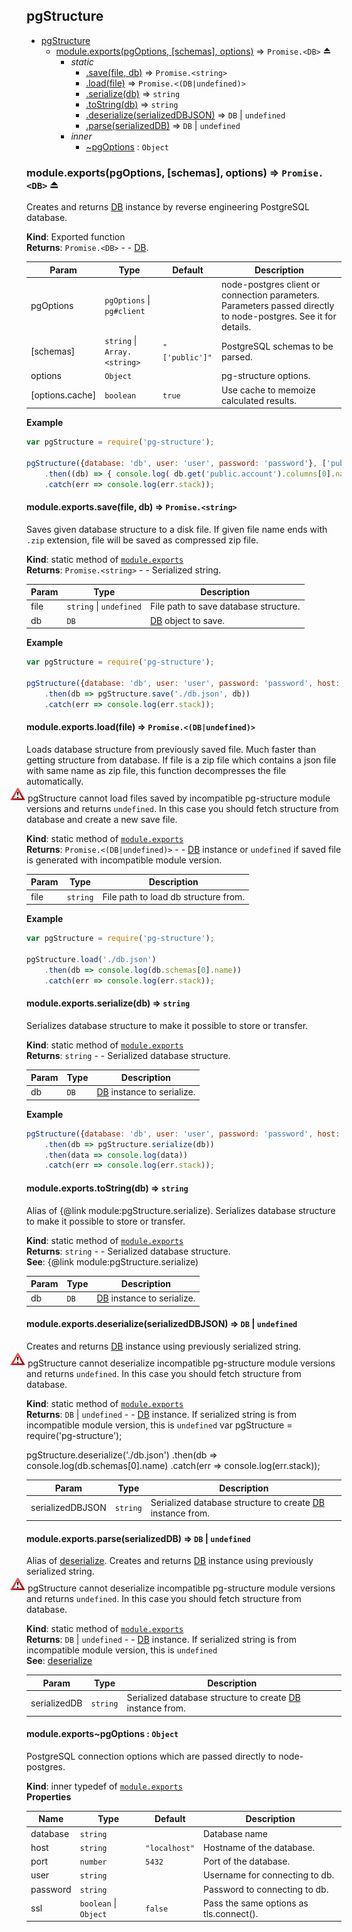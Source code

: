 <a name="module_pgStructure"></a>

## pgStructure

* [pgStructure](#module_pgStructure)
    * [module.exports(pgOptions, [schemas], options)](#exp_module_pgStructure--module.exports) ⇒ <code>Promise.&lt;DB&gt;</code> ⏏
        * _static_
            * [.save(file, db)](#module_pgStructure--module.exports.save) ⇒ <code>Promise.&lt;string&gt;</code>
            * [.load(file)](#module_pgStructure--module.exports.load) ⇒ <code>Promise.&lt;(DB\|undefined)&gt;</code>
            * [.serialize(db)](#module_pgStructure--module.exports.serialize) ⇒ <code>string</code>
            * [.toString(db)](#module_pgStructure--module.exports.toString) ⇒ <code>string</code>
            * [.deserialize(serializedDBJSON)](#module_pgStructure--module.exports.deserialize) ⇒ <code>DB</code> &#124; <code>undefined</code>
            * [.parse(serializedDB)](#module_pgStructure--module.exports.parse) ⇒ <code>DB</code> &#124; <code>undefined</code>
        * _inner_
            * [~pgOptions](#module_pgStructure--module.exports..pgOptions) : <code>Object</code>

<a name="exp_module_pgStructure--module.exports"></a>

### module.exports(pgOptions, [schemas], options) ⇒ <code>Promise.&lt;DB&gt;</code> ⏏
Creates and returns [DB](DB) instance by reverse engineering PostgreSQL database.

**Kind**: Exported function  
**Returns**: <code>Promise.&lt;DB&gt;</code> - - [DB](DB).  

| Param | Type | Default | Description |
| --- | --- | --- | --- |
| pgOptions | <code>pgOptions</code> &#124; <code>pg#client</code> |  | node-postgres client or connection parameters. Parameters passed directly to node-postgres. See it for details. |
| [schemas] | <code>string</code> &#124; <code>Array.&lt;string&gt;</code> | <code>&quot;[&#x27;public&#x27;]&quot;</code> | PostgreSQL schemas to be parsed. |
| options | <code>Object</code> |  | pg-structure options. |
| [options.cache] | <code>boolean</code> | <code>true</code> | Use cache to memoize calculated results. |

**Example**  
```js
var pgStructure = require('pg-structure');

pgStructure({database: 'db', user: 'user', password: 'password'}, ['public', 'other_schema'])
    .then((db) => { console.log( db.get('public.account').columns[0].name ); })
    .catch(err => console.log(err.stack));
```
<a name="module_pgStructure--module.exports.save"></a>

#### module.exports.save(file, db) ⇒ <code>Promise.&lt;string&gt;</code>
Saves given database structure to a disk file. If given file name ends with `.zip` extension, file will be saved as
compressed zip file.

**Kind**: static method of <code>[module.exports](#exp_module_pgStructure--module.exports)</code>  
**Returns**: <code>Promise.&lt;string&gt;</code> - - Serialized string.  

| Param | Type | Description |
| --- | --- | --- |
| file | <code>string</code> &#124; <code>undefined</code> | File path to save database structure. |
| db | <code>DB</code> | [DB](DB) object to save. |

**Example**  
```js
var pgStructure = require('pg-structure');

pgStructure({database: 'db', user: 'user', password: 'password', host: 'localhost', port: 5432}, ['public', 'other_schema'])
    .then(db => pgStructure.save('./db.json', db))
    .catch(err => console.log(err.stack));
```
<a name="module_pgStructure--module.exports.load"></a>

#### module.exports.load(file) ⇒ <code>Promise.&lt;(DB\|undefined)&gt;</code>
Loads database structure from previously saved file. Much faster than getting structure from database.
If file is a zip file which contains a json file with same name as zip file, this function decompresses the file
automatically.<br/>
<img src="../../images/warning-24.png" style="margin-left: -26px;"> pgStructure cannot
load files saved by incompatible pg-structure module versions and returns `undefined`. In this case you should
fetch structure from database and create a new save file.

**Kind**: static method of <code>[module.exports](#exp_module_pgStructure--module.exports)</code>  
**Returns**: <code>Promise.&lt;(DB\|undefined)&gt;</code> - - [DB](DB) instance or `undefined` if saved file is generated with incompatible module version.  

| Param | Type | Description |
| --- | --- | --- |
| file | <code>string</code> | File path to load db structure from. |

**Example**  
```js
var pgStructure = require('pg-structure');

pgStructure.load('./db.json')
    .then(db => console.log(db.schemas[0].name))
    .catch(err => console.log(err.stack));
```
<a name="module_pgStructure--module.exports.serialize"></a>

#### module.exports.serialize(db) ⇒ <code>string</code>
Serializes database structure to make it possible to store or transfer.

**Kind**: static method of <code>[module.exports](#exp_module_pgStructure--module.exports)</code>  
**Returns**: <code>string</code> - - Serialized database structure.  

| Param | Type | Description |
| --- | --- | --- |
| db | <code>DB</code> | [DB](DB) instance to serialize. |

**Example**  
```js
pgStructure({database: 'db', user: 'user', password: 'password', host: 'localhost', port: 5432}, ['public', 'other_schema'])
    .then(db => pgStructure.serialize(db))
    .then(data => console.log(data))
    .catch(err => console.log(err.stack));
```
<a name="module_pgStructure--module.exports.toString"></a>

#### module.exports.toString(db) ⇒ <code>string</code>
Alias of {@link module:pgStructure.serialize). Serializes database structure to make it possible to store or transfer.

**Kind**: static method of <code>[module.exports](#exp_module_pgStructure--module.exports)</code>  
**Returns**: <code>string</code> - - Serialized database structure.  
**See**: {@link module:pgStructure.serialize)  

| Param | Type | Description |
| --- | --- | --- |
| db | <code>DB</code> | [DB](DB) instance to serialize. |

<a name="module_pgStructure--module.exports.deserialize"></a>

#### module.exports.deserialize(serializedDBJSON) ⇒ <code>DB</code> &#124; <code>undefined</code>
Creates and returns [DB](DB) instance using previously serialized string. <br/>
<img src="../../images/warning-24.png" style="margin-left: -26px;"> pgStructure cannot
deserialize incompatible pg-structure module versions and returns `undefined`. In this case you should fetch structure from database.

**Kind**: static method of <code>[module.exports](#exp_module_pgStructure--module.exports)</code>  
**Returns**: <code>DB</code> &#124; <code>undefined</code> - - [DB](DB) instance. If serialized string is from incompatible module version, this is `undefined`
var pgStructure = require('pg-structure');

pgStructure.deserialize('./db.json')
    .then(db => console.log(db.schemas[0].name)
    .catch(err => console.log(err.stack));  

| Param | Type | Description |
| --- | --- | --- |
| serializedDBJSON | <code>string</code> | Serialized database structure to create [DB](DB) instance from. |

<a name="module_pgStructure--module.exports.parse"></a>

#### module.exports.parse(serializedDB) ⇒ <code>DB</code> &#124; <code>undefined</code>
Alias of [deserialize](#module_pgStructure--module.exports.deserialize). Creates and returns [DB](DB) instance using previously serialized string. <br/>
<img src="../../images/warning-24.png" style="margin-left: -26px;"> pgStructure cannot
deserialize incompatible pg-structure module versions and returns `undefined`. In this case you should fetch structure from database.

**Kind**: static method of <code>[module.exports](#exp_module_pgStructure--module.exports)</code>  
**Returns**: <code>DB</code> &#124; <code>undefined</code> - - [DB](DB) instance. If serialized string is from incompatible module version, this is `undefined`  
**See**: [deserialize](#module_pgStructure--module.exports.deserialize)  

| Param | Type | Description |
| --- | --- | --- |
| serializedDB | <code>string</code> | Serialized database structure to create [DB](DB) instance from. |

<a name="module_pgStructure--module.exports..pgOptions"></a>

#### module.exports~pgOptions : <code>Object</code>
PostgreSQL connection options which are passed directly to node-postgres.

**Kind**: inner typedef of <code>[module.exports](#exp_module_pgStructure--module.exports)</code>  
**Properties**

| Name | Type | Default | Description |
| --- | --- | --- | --- |
| database | <code>string</code> |  | Database name |
| host | <code>string</code> | <code>&quot;localhost&quot;</code> | Hostname of the database. |
| port | <code>number</code> | <code>5432</code> | Port of the database. |
| user | <code>string</code> |  | Username for connecting to db. |
| password | <code>string</code> |  | Password to connecting to db. |
| ssl | <code>boolean</code> &#124; <code>Object</code> | <code>false</code> | Pass the same options as tls.connect(). |

